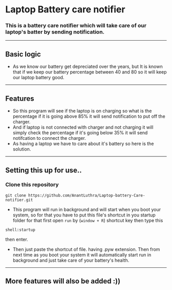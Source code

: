 # Laptop Battery care notifier
### This is a battery care notifier which will take care of our laptop's batter by sending notification.
---
## Basic logic
- As we know our battery get depreciated over the years, but It is known that if we keep our battery percentage between 40 and 80 so it will keep our laptop battery good. 
---
## Features
- So this program will see if the laptop is on charging so what is the percentage if it is going above 85% it will send notification to put off the charger.
- And if laptop is not connected with charger and not charging it will simply check the percentage if it's going below 35% it will send notifcation to connect the charger.
- As having a laptop we have to care about it's battery so here is the solution.
---
## Setting this up for use..

### Clone this repository
```
git clone https://github.com/AnantLuthra/Laptop-battery-Care-notifier.git
```
- This program will run in background and will start when you boot your system, so for that you have to put this file's shortcut in you startup folder for that first open `run` by (`window + R`) shortcut key then type this
```
shell:startup
```
then enter. 
- Then just paste the shortcut of file. having .pyw extension. Then from next time as you boot your system it will automatically start run in background and just take care of your battery's health.
---
## More features will also be added :))